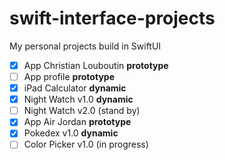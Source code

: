 # swift-interface-projects
My personal projects build in SwiftUI

- [x] App Christian Louboutin **prototype**
- [ ] App profile **prototype**
- [x] iPad Calculator **dynamic**
- [x] Night Watch v1.0 **dynamic**
- [ ] Night Watch v2.0 (stand by)
- [x] App Air Jordan **prototype**
- [x] Pokedex v1.0 **dynamic**
- [ ] Color Picker v1.0 (in progress)
